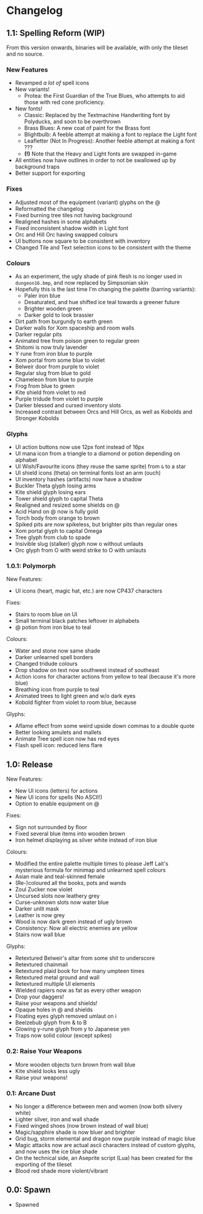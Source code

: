 # Changelog

## 1.1: Spelling Reform (WIP)

From this version onwards, binaries will be available, with only the tileset and no source.

### New Features

- Revamped *a lot of* spell icons
- New variants!
  - Protea: the First Guardian of the True Blues,
  who attempts to aid those with red cone proficiency.
- New fonts!
  - Classic: Replaced by the Textmachine Handwriting font by Polyducks,
  and soon to be overthrown
  - Brass Blues: A new coat of paint for the Brass font
  - Blightbulb: A feeble attempt at making a font to replace the Light font
  - Leafletter (Not In Progress): Another feeble attempt at making a font ???
  - **(!)** Note that the Heavy and Light fonts are swapped in-game
- All entities now have outlines in order to not be swallowed up by background traps
- Better support for exporting

### Fixes

- Adjusted most of the equipment (variant) glyphs on the @
- Reformatted the changelog
- Fixed burning tree tiles not having background
- Realigned hashes in some alphabets
- Fixed inconsistent shadow width in Light font
- Orc and Hill Orc having swapped colours
- UI buttons now square to be consistent with inventory
- Changed Tile and Text selection icons to be consistent with the theme

### Colours

- As an experiment, the ugly shade of pink flesh is no longer used in `dungeon16.bmp`, and now replaced by Simpsonian skin
- Hopefully this is the last time I'm changing the palette (barring variants):
  - Paler iron blue
  - Desaturated, and hue shifted ice teal towards a greener future
  - Brighter wooden green
  - Darker gold to look brassier
- Dirt path from burgundy to earth green
- Darker walls for Xom spaceship and room walls
- Darker regular pits
- Animated tree from poison green to regular green
- Shitomi is now truly lavender
- Y rune from iron blue to purple
- Xom portal from some blue to violet
- Belweir door from purple to violet
- Regular slug from blue to gold
- Chameleon from blue to purple
- Frog from blue to green
- Kite shield from violet to red
- Purple tridude from violet to purple
- Darker blessed and cursed inventory slots
- Increased contrast between Orcs and Hill Orcs, as well as Kobolds and Stronger Kobolds

### Glyphs

- UI action buttons now use 12px font instead of 16px
- UI mana icon from a triangle to a diamond or potion depending on alphabet
- UI Wish/Favourite icons (they reuse the same sprite) from `&` to a star
- UI shield icons (theta) on terminal fonts lost an arm (ouch)
- UI inventory hashes (artifacts) now have a shadow
- Buckler Theta glyph losing arms
- Kite shield glyph losing ears
- Tower shield glyph to capital Theta
- Realigned and resized some shields on @
- Acid Hand on @ now is fully gold
- Torch body from orange to brown
- Spiked pits are now spikeless, but brighter pits than regular ones
- Xom portal glyph to capital Omega
- Tree glyph from club to spade
- Insivible slug (stalker) glyph now o without umlauts
- Orc glyph from O with weird strike to O with umlauts

### 1.0.1: Polymorph

New Features:

- UI icons (heart, magic hat, etc.) are now CP437 characters

Fixes:

- Stairs to room blue on UI
- Small terminal black patches leftover in alphabets
- @ potion from iron blue to teal

Colours:

- Water and stone now same shade
- Darker unlearned spell borders
- Changed tridude colours
- Drop shadow on text now southwest instead of southeast
- Action icons for character actions from yellow to teal (because it's more blue)
- Breathing icon from purple to teal
- Animated trees to light green and w/o dark eyes
- Kobold fighter from violet to room blue, because

Glyphs:

- Aflame effect from some weird upside down commas to a double quote
- Better looking amulets and mallets
- Animate Tree spell icon now has red eyes
- Flash spell icon: reduced lens flare

## 1.0: Release

New Features:

- New UI icons (letters) for actions
- New UI icons for spells (No ASCII!)
- Option to enable equipment on @

Fixes:

- Sign not surrounded by floor
- Fixed several blue items into wooden brown
- Iron helmet displaying as silver white instead of iron blue

Colours:

- Modified the entire palette multiple times to please Jeff Lait's mysterious formula for minimap and unlearned spell colours
- Asian male and teal-skinned female
- (Re-)coloured all the books, pots and wands
- Zoul Zucker now violet
- Uncursed slots now leathery grey
- Curse-unknown slots now water blue
- Darker unlit mask
- Leather is now grey
- Wood is now dark green instead of ugly brown
- Consistency: Now all electric enemies are yellow
- Stairs now wall blue

Glyphs:

- Retextured Belweir's altar from some shit to underscore
- Retextured chainmail
- Retextured plaid book for how many umpteen times
- Retextured metal ground and wall
- Retextured multiple UI elements
- Wielded rapiers now as fat as every other weapon
- Drop your daggers!
- Raise your weapons and shields!
- Opaque holes in @ and shields
- Floating eyes glyph removed umlaut on i
- Beelzebub glyph from & to B
- Glowing y-rune glyph from y to Japanese yen
- Traps now solid colour (except spikes)

### 0.2: Raise Your Weapons

- More wooden objects turn brown from wall blue
- Kite shield looks less ugly
- Raise your weapons!

### 0.1: Arcane Dust

- No longer a difference between men and women (now both silvery white)
- Lighter silver, iron and wall shade
- Fixed winged shoes (now brown instead of wall blue)
- Magic/sapphire shade is now bluer and brighter
- Grid bug, storm elemental and dragon now purple instead of magic blue
- Magic attacks now are actual ascii characters instead of custom glyphs, and now uses the ice blue shade
- On the technical side, an Aseprite script (Lua) has been created for the exporting of the tileset
- Blood red shade more violent/vibrant

## 0.0: Spawn

- Spawned
